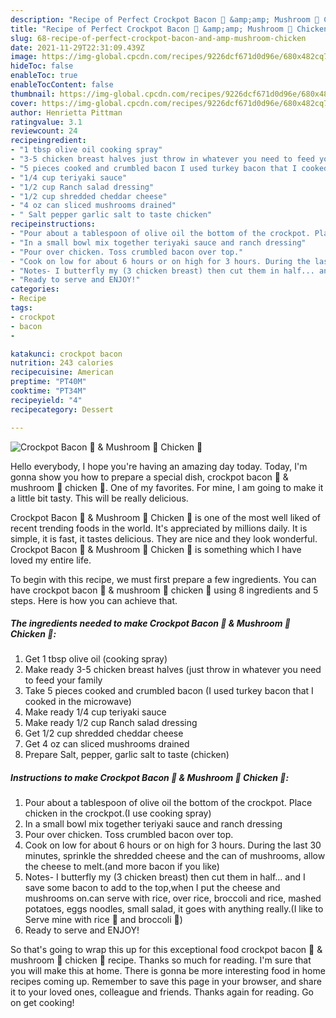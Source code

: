 ```yaml
---
description: "Recipe of Perfect Crockpot Bacon 🥓 &amp;amp; Mushroom 🍄 Chicken 🐔"
title: "Recipe of Perfect Crockpot Bacon 🥓 &amp;amp; Mushroom 🍄 Chicken 🐔"
slug: 68-recipe-of-perfect-crockpot-bacon-and-amp-mushroom-chicken
date: 2021-11-29T22:31:09.439Z
image: https://img-global.cpcdn.com/recipes/9226dcf671d0d96e/680x482cq70/crockpot-bacon-mushroom-chicken-recipe-main-photo.jpg
hideToc: false
enableToc: true
enableTocContent: false
thumbnail: https://img-global.cpcdn.com/recipes/9226dcf671d0d96e/680x482cq70/crockpot-bacon-mushroom-chicken-recipe-main-photo.jpg
cover: https://img-global.cpcdn.com/recipes/9226dcf671d0d96e/680x482cq70/crockpot-bacon-mushroom-chicken-recipe-main-photo.jpg
author: Henrietta Pittman
ratingvalue: 3.1
reviewcount: 24
recipeingredient:
- "1 tbsp olive oil cooking spray"
- "3-5 chicken breast halves just throw in whatever you need to feed your family"
- "5 pieces cooked and crumbled bacon I used turkey bacon that I cooked in the microwave"
- "1/4 cup teriyaki sauce"
- "1/2 cup Ranch salad dressing"
- "1/2 cup shredded cheddar cheese"
- "4 oz can sliced mushrooms drained"
- " Salt pepper garlic salt to taste chicken"
recipeinstructions:
- "Pour about a tablespoon of olive oil the bottom of the crockpot. Place chicken in the crockpot.(I use cooking spray)"
- "In a small bowl mix together teriyaki sauce and ranch dressing"
- "Pour over chicken. Toss crumbled bacon over top."
- "Cook on low for about 6 hours or on high for 3 hours. During the last 30 minutes, sprinkle the shredded cheese and the can of mushrooms, allow the cheese to melt.(and more bacon if you like)"
- "Notes- I butterfly my (3 chicken breast) then cut them in half... and I save some bacon to add to the top,when I put the cheese and mushrooms on.can serve with rice, over rice, broccoli and rice, mashed potatoes, eggs noodles, small salad, it goes with anything really.(I like to Serve mine with rice 🍚 and broccoli 🥦)"
- "Ready to serve and ENJOY!"
categories:
- Recipe
tags:
- crockpot
- bacon
- 

katakunci: crockpot bacon  
nutrition: 243 calories
recipecuisine: American
preptime: "PT40M"
cooktime: "PT34M"
recipeyield: "4"
recipecategory: Dessert

---
```



![Crockpot Bacon 🥓 &amp; Mushroom 🍄 Chicken 🐔](https://img-global.cpcdn.com/recipes/9226dcf671d0d96e/680x482cq70/crockpot-bacon-mushroom-chicken-recipe-main-photo.jpg)

Hello everybody, I hope you're having an amazing day today. Today, I'm gonna show you how to prepare a special dish, crockpot bacon 🥓 &amp; mushroom 🍄 chicken 🐔. One of my favorites. For mine, I am going to make it a little bit tasty. This will be really delicious.



Crockpot Bacon 🥓 &amp; Mushroom 🍄 Chicken 🐔 is one of the most well liked of recent trending foods in the world. It's appreciated by millions daily. It is simple, it is fast, it tastes delicious. They are nice and they look wonderful. Crockpot Bacon 🥓 &amp; Mushroom 🍄 Chicken 🐔 is something which I have loved my entire life.


To begin with this recipe, we must first prepare a few ingredients. You can have crockpot bacon 🥓 &amp; mushroom 🍄 chicken 🐔 using 8 ingredients and 5 steps. Here is how you can achieve that.

<!--inarticleads1-->

##### The ingredients needed to make Crockpot Bacon 🥓 &amp; Mushroom 🍄 Chicken 🐔:

1. Get 1 tbsp olive oil (cooking spray)
1. Make ready 3-5 chicken breast halves (just throw in whatever you need to feed your family
1. Take 5 pieces cooked and crumbled bacon (I used turkey bacon that I cooked in the microwave)
1. Make ready 1/4 cup teriyaki sauce
1. Make ready 1/2 cup Ranch salad dressing
1. Get 1/2 cup shredded cheddar cheese
1. Get 4 oz can sliced mushrooms drained
1. Prepare  Salt, pepper, garlic salt to taste (chicken)




<!--inarticleads2-->

##### Instructions to make Crockpot Bacon 🥓 &amp; Mushroom 🍄 Chicken 🐔:

1. Pour about a tablespoon of olive oil the bottom of the crockpot. Place chicken in the crockpot.(I use cooking spray)
1. In a small bowl mix together teriyaki sauce and ranch dressing
1. Pour over chicken. Toss crumbled bacon over top.
1. Cook on low for about 6 hours or on high for 3 hours. During the last 30 minutes, sprinkle the shredded cheese and the can of mushrooms, allow the cheese to melt.(and more bacon if you like)
1. Notes- I butterfly my (3 chicken breast) then cut them in half... and I save some bacon to add to the top,when I put the cheese and mushrooms on.can serve with rice, over rice, broccoli and rice, mashed potatoes, eggs noodles, small salad, it goes with anything really.(I like to Serve mine with rice 🍚 and broccoli 🥦)
1. Ready to serve and ENJOY!



So that's going to wrap this up for this exceptional food crockpot bacon 🥓 &amp; mushroom 🍄 chicken 🐔 recipe. Thanks so much for reading. I'm sure that you will make this at home. There is gonna be more interesting food in home recipes coming up. Remember to save this page in your browser, and share it to your loved ones, colleague and friends. Thanks again for reading. Go on get cooking!
